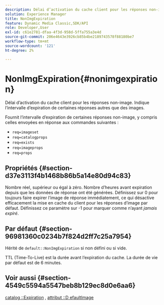 ```yaml
---
description: Délai d’activation du cache client pour les réponses non-image. Indique l’intervalle d’expiration de certaines réponses autres que des images.
solution: Experience Manager
title: NonImgExpiration
feature: Dynamic Media Classic,SDK/API
role: Developer,User
exl-id: c61e2781-dfaa-4f3d-958d-5ffa755a3e4d
source-git-commit: 206e4643e3926cb85b4be2189743578f88180be7
workflow-type: tm+mt
source-wordcount: '121'
ht-degree: 2%

---
```


# NonImgExpiration{#nonimgexpiration}

Délai d’activation du cache client pour les réponses non-image. Indique l’intervalle d’expiration de certaines réponses autres que des images.

Fournit l’intervalle d’expiration de certaines réponses non-image, y compris celles envoyées en réponse aux commandes suivantes :

* `req=imageset`
* `req=catalogprops`
* `req=exists`
* `req=imageprops`
* `req=props`

## Propriétés {#section-d37e3113f4b1468b86b5a14e80d94c83}

Nombre réel, supérieur ou égal à zéro. Nombre d’heures avant expiration depuis que les données de réponse ont été générées. Définissez sur 0 pour toujours faire expirer l’image de réponse immédiatement, ce qui désactive efficacement la mise en cache du client pour les réponses d’image par défaut. Définissez ce paramètre sur -1 pour marquer comme n’ayant *jamais expiré*.

## Par défaut {#section-96981360c0234b7f824d2ff7c25a7954}

Hérité de `default::NonImgExpiration` si non défini ou si vide.

TTL (Time-To-Live) est la durée avant l’expiration du cache. La durée de vie par défaut est de 6 minutes.

## Voir aussi {#section-4549c5594a5547beb8b129ec8d0e6aa6}

[catalog ::Expiration](../../../../../is-api/image-catalog/image-serving-api-ref/c-image-catalog-reference/c-image-svg-data-reference/c-image-data-reference/r-expiration-cat.md#reference-a7afd668ecbb4d2da65d86259aa6a28a) , [attribut ::D efaultImage](../../../../../is-api/image-catalog/image-serving-api-ref/c-image-catalog-reference/c-attributes-reference/r-is-cat-defaultimage.md#reference-8e9900e129f54ed68462a3c2fc3bc433)
